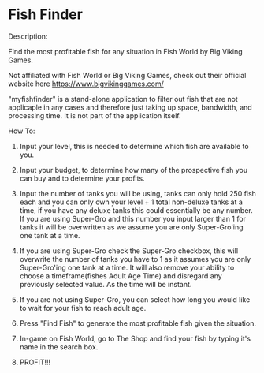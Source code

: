 # Fish Finder

Description:

Find the most profitable fish for any situation in Fish World by Big Viking Games.

Not affiliated with Fish World or Big Viking Games, check out their official website here https://www.bigvikinggames.com/

"myfishfinder" is a stand-alone application to filter out fish that are not applicaple in any cases and therefore just taking up space, bandwidth, and processing time. It is not part of the application itself.

How To:

  1. Input your level, this is needed to determine which fish are available to you.
  
  2. Input your budget, to determine how many of the prospective fish you can buy and to determine your profits.
  
  3. Input the number of tanks you will be using, tanks can only hold 250 fish each and you can only own your level + 1 total non-deluxe        tanks at a time, if you have any deluxe tanks this could essentially be any number. If you are using Super-Gro and this number you        input larger than 1 for tanks it will be overwritten as we assume you are only Super-Gro'ing one tank at a time.
  
  4. If you are using Super-Gro check the Super-Gro checkbox, this will overwrite the number of tanks you have to 1 as it assumes you are      only Super-Gro'ing one tank at a time. It will also remove your ability to choose a timeframe(fishes Adult Age Time) and disregard        any previously selected value. As the time will be instant.
  
  5. If you are not using Super-Gro, you can select how long you would like to wait for your fish to reach adult age.
  
  6. Press "Find Fish" to generate the most profitable fish given the situation.
  
  7. In-game on Fish World, go to The Shop and find your fish by typing it's name in the search box.
  
  8. PROFIT!!!
